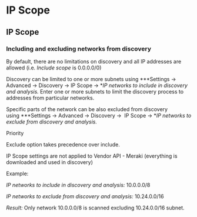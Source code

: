 # IP Scope

## IP Scope

### Including and excluding networks from discovery

By default, there are no limitations on discovery and all IP addresses
are allowed (i.e. *Include scope* is 0.0.0.0/0)

Discovery can be limited to one or more subnets using ***Settings →
Advanced → Discovery → IP Scope → **IP networks to include in discovery
and analysis.* Enter one or more subnets to limit the discovery process
to addresses from particular networks.

Specific parts of the network can be also excluded from discovery
using ***Settings → Advanced → Discovery →  IP Scope → **IP networks to
exclude from discovery and analysis.*

<div>

Priority

<div>

Exclude option takes precedence over include.

IP Scope settings are not applied to Vendor API - Meraki (everything is
downloaded and used in discovery)

</div>

</div>

Example:

*IP networks to include in discovery and analysis:* 10.0.0.0/8

*IP networks to exclude from discovery and analysis:* 10.24.0.0/16

*Result:* Only network 10.0.0.0/8 is scanned excluding 10.24.0.0/16
subnet.
